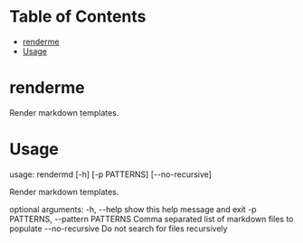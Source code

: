 
[//]: # (start:toc)
Table of Contents
=================
- [renderme](#renderme)
- [Usage](#usage)

[//]: # (end)

# renderme

Render markdown templates.

# Usage
[//]: # (start:shell`python -m rendermd.command_line --help`)
usage: rendermd [-h] [-p PATTERNS] [--no-recursive]

Render markdown templates.

optional arguments:
  -h, --help            show this help message and exit
  -p PATTERNS, --pattern PATTERNS
                        Comma separated list of markdown files to populate
  --no-recursive        Do not search for files recursively

[//]: # (end)
